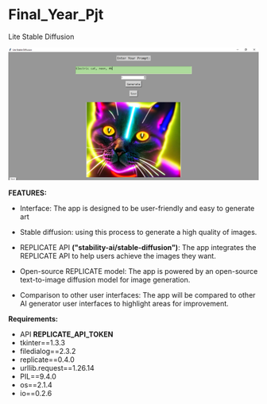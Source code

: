 # Final_Year_Pjt

Lite Stable Diffusion

![Sample Image](https://github.com/ali7d/Final_Year_Pjt/blob/08a8afecb3e443f225e9761af3d5f0bc3fc5460b/ScreenShott.png)


**FEATURES:**

 - Interface: The app is designed to be user-friendly and easy to generate art

 - Stable diffusion: using this process to generate a high quality of images.

 - REPLICATE API **("stability-ai/stable-diffusion")**: The app integrates the REPLICATE API to help users achieve the images they want.

 - Open-source REPLICATE model: The app is powered by an open-source text-to-image diffusion model for image generation.

 - Comparison to other user interfaces: The app will be compared to other AI generator user interfaces to highlight areas for improvement.
 
 **Requirements:**
 
 - API **REPLICATE_API_TOKEN**
 - tkinter==1.3.3
 - filedialog==2.3.2
 - replicate==0.4.0
 - urllib.request==1.26.14
 - PIL==9.4.0
 - os==2.1.4
 - io==0.2.6

